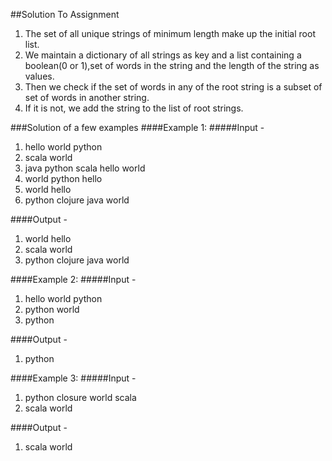 ##Solution To Assignment
1. The set of all unique strings of minimum length make up the initial root list.
2. We maintain a dictionary of all strings as key and a list containing a boolean(0 or 1),set of words in the string and the length of the string as values.
3. Then we check if the set of words in any of the root string is a subset of set of words in another string.
4. If it is not, we add the string to the list of root strings.

###Solution of a few examples
####Example 1:
#####Input - 
1. hello world python
2. scala world
3. java python scala hello world
4. world python hello
5. world hello
6. python clojure java world

####Output - 
1. world hello
2. scala world
3. python clojure java world 

####Example 2:
#####Input - 
1. hello world python
2. python world
3. python

####Output - 
1. python

####Example 3:
#####Input - 
1. python closure world scala
2. scala world

####Output - 
1. scala world
